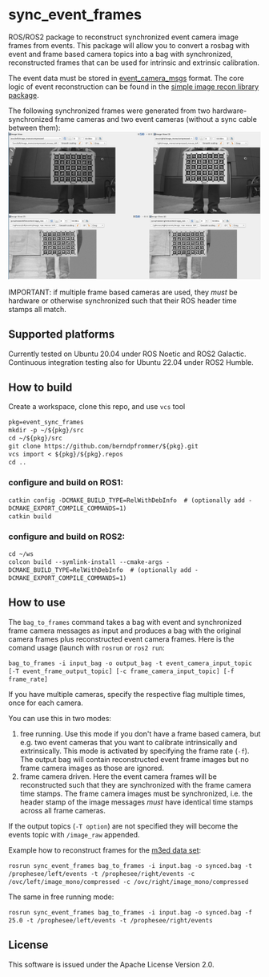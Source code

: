 # sync_event_frames

ROS/ROS2 package to reconstruct synchronized event camera image frames
from events. This package will allow you to convert a rosbag with
event and frame based camera topics into a bag with synchronized,
reconstructed frames that can be used for intrinsic and extrinsic
calibration.

The event data must be stored in 
[event_camera_msgs](https://github.com/ros-event-camera/event_camera_msgs) format. The
core logic of event reconstruction can be found in the
[simple image recon library package](https://github.com/berndpfrommer/simple_image_recon_lib).

The following synchronized frames were generated from two
hardware-synchronized frame cameras and two event cameras (without a
sync cable between them):
![synchronized event frame reconstruction](images/event_sync_frames.png "Synchronized event frame reconstruction")

IMPORTANT: if multiple frame based cameras are used, they *must* be hardware or otherwise synchronized such that their ROS header time stamps all match.

## Supported platforms

Currently tested on Ubuntu 20.04 under ROS Noetic and ROS2
Galactic. Continuous integration testing also for Ubuntu 22.04 under
ROS2 Humble.

## How to build
Create a workspace, clone this repo, and use ``vcs`` tool
```
pkg=event_sync_frames
mkdir -p ~/${pkg}/src
cd ~/${pkg}/src
git clone https://github.com/berndpfrommer/${pkg}.git
vcs import < ${pkg}/${pkg}.repos
cd ..
```

### configure and build on ROS1:

```
catkin config -DCMAKE_BUILD_TYPE=RelWithDebInfo  # (optionally add -DCMAKE_EXPORT_COMPILE_COMMANDS=1)
catkin build
```

### configure and build on ROS2:

```
cd ~/ws
colcon build --symlink-install --cmake-args -DCMAKE_BUILD_TYPE=RelWithDebInfo  # (optionally add -DCMAKE_EXPORT_COMPILE_COMMANDS=1)
```

## How to use

The ``bag_to_frames`` command takes a bag with event and synchronized frame camera messages as input and produces a bag with the original camera frames plus reconstructed event camera frames. Here is the comand usage (launch with ``rosrun`` or ``ros2 run``:
```
bag_to_frames -i input_bag -o output_bag -t event_camera_input_topic [-T event_frame_output_topic] [-c frame_camera_input_topic] [-f frame_rate]
```
If you have multiple cameras, specify the respective flag multiple times, once for each camera.

You can use this in two modes:
1) free running. Use this mode if you don't have a frame based camera, but e.g. two event cameras that you want to calibrate intrinsically and extrinsically. This mode is activated by specifying the frame rate (``-f``). The output bag will contain reconstructed event frame images but no frame camera images as those are ignored.
2) frame camera driven. Here the event camera frames will be reconstructed such that they are synchronized with the frame camera time stamps. The frame camera images must be synchronized, i.e. the header stamp of the image messages *must* have identical time stamps across all frame cameras.

If the output topics (``-T option``) are not specified they will become the events topic with ``/image_raw`` appended.

Example how to reconstruct frames for the [m3ed data set](https://github.com/daniilidis-group/m3ed):
```
rosrun sync_event_frames bag_to_frames -i input.bag -o synced.bag -t /prophesee/left/events -t /prophesee/right/events -c /ovc/left/image_mono/compressed -c /ovc/right/image_mono/compressed
```

The same in free running mode:
```
rosrun sync_event_frames bag_to_frames -i input.bag -o synced.bag -f 25.0 -t /prophesee/left/events -t /prophesee/right/events
```

## License

This software is issued under the Apache License Version 2.0.
